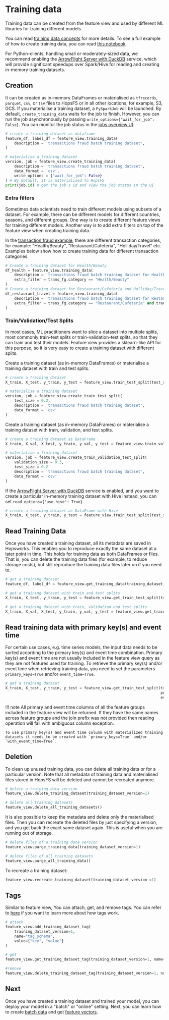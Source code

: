 # Training data

Training data can be created from the feature view and used by different ML libraries for training different models.

You can read [training data concepts](../../../concepts/fs/feature_view/offline_api.md) for more details. To see a full example of how to create training data, you can read [this notebook](https://github.com/logicalclocks/hopsworks-tutorials/blob/master/fraud_batch/2_feature_view_creation.ipynb).

For Python-clients, handling small or moderately-sized data, we recommend enabling the [ArrowFlight Server with DuckDB](../../../setup_installation/common/arrow_flight_duckdb.md) service,
which will provide significant speedups over Spark/Hive for reading and creating in-memory training datasets.

## Creation
It can be created as in-memory DataFrames or materialised as `tfrecords`, `parquet`, `csv`, or `tsv` files to HopsFS or in all other locations, for example, S3, GCS. If you materialise a training dataset, a `PySparkJob` will be launched. By default, `create_training_data` waits for the job to finish. However, you can run the job asynchronously by passing `write_options={"wait_for_job": False}`. You can monitor the job status in the [jobs overview UI](../../projects/jobs/pyspark_job.md#step-1-jobs-overview). 

```python
# create a training dataset as dataframe
feature_df, label_df = feature_view.training_data(
    description = 'transactions fraud batch training dataset',
)

# materialise a training dataset
version, job = feature_view.create_training_data(
    description = 'transactions fraud batch training dataset',
    data_format = 'csv',
    write_options = {"wait_for_job": False}
) # By default, it is materialised to HopsFS
print(job.id) # get the job's id and view the job status in the UI
```


### Extra filters
Sometimes data scientists need to train different models using subsets of a dataset. For example, there can be different models for different countries, seasons, and different groups. One way is to create different feature views for training different models. Another way is to add extra filters on top of the feature view when creating training data.

In the [transaction fraud example](https://github.com/logicalclocks/hopsworks-tutorials/blob/master/fraud_batch/1_feature_groups.ipynb), there are different transaction categories, for example: "Health/Beauty", "Restaurant/Cafeteria", "Holliday/Travel" etc. Examples below show how to create training data for different transaction categories.
```python
# Create a training dataset for Health/Beauty
df_health = feature_view.training_data(
    description = 'transactions fraud batch training dataset for Health/Beauty',
    extra_filter = trans_fg.category == "Health/Beauty"
)
# Create a training dataset for Restaurant/Cafeteria and Holliday/Travel
df_restaurant_travel = feature_view.training_data(
    description = 'transactions fraud batch training dataset for Restaurant/Cafeteria and Holliday/Travel',
    extra_filter = trans_fg.category == "Restaurant/Cafeteria" and trans_fg.category == "Holliday/Travel"
)
```


### Train/Validation/Test Splits
In most cases, ML practitioners want to slice a dataset into multiple splits, most commonly train-test splits or train-validation-test splits, so that they can train and test their models. Feature view provides a sklearn-like API for this purpose, so it is very easy to create a training dataset with different splits.

Create a training dataset (as in-memory DataFrames) or materialise a training dataset with train and test splits.
```python
# create a training dataset 
X_train, X_test, y_train, y_test = feature_view.train_test_split(test_size=0.2)

# materialise a training dataset
version, job = feature_view.create_train_test_split(
    test_size = 0.2,
    description = 'transactions fraud batch training dataset',
    data_format = 'csv'
)
```

Create a training dataset (as in-memory DataFrames) or materialise a training dataset with train, validation, and test splits.
```python
# create a training dataset as DataFrame
X_train, X_val, X_test, y_train, y_val, y_test = feature_view.train_validation_test_split(validation_size=0.3, test_size=0.2)

# materialise a training dataset
version, job = feature_view.create_train_validation_test_split(
    validation_size = 0.3, 
    test_size = 0.2
    description = 'transactions fraud batch training dataset',
    data_format = 'csv'
)
```

If the [ArrowFlight Server with DuckDB](../../../setup_installation/common/arrow_flight_duckdb.md) service is enabled,
and you want to create a particular in-memory training dataset with Hive instead, you can set `read_options={"use_hive": True}`.
```python
# create a training dataset as DataFrame with Hive
X_train, X_test, y_train, y_test = feature_view.train_test_split(test_size=0.2, read_options={"use_hive: True})
```

## Read Training Data
Once you have created a training dataset, all its metadata are saved in Hopsworks. This enables you to reproduce exactly the same dataset at a later point in time. This holds for training data as both DataFrames or files. That is, you can delete the training data files (for example, to reduce storage costs), but still reproduce the training data files later on if you need to.
```python
# get a training dataset
feature_df, label_df = feature_view.get_training_data(training_dataset_version=1)

# get a training dataset with train and test splits
X_train, X_test, y_train, y_test = feature_view.get_train_test_split(training_dataset_version=1)

# get a training dataset with train, validation and test splits
X_train, X_val, X_test, y_train, y_val, y_test = feature_view.get_train_validation_test_split(training_dataset_version=1)
```

## Read training data with primary key(s) and event time
For certain use cases, e.g. time series models, the input data needs to be sorted according to the primary key(s) and event time combination. 
Primary key(s) and event time are not usually included in the feature view query as they are not features used for training.
To retrieve the primary key(s) and/or event time when retrieving training data, you need to set the parameters `primary_keys=True` and/or `event_time=True`.


```python
# get a training dataset
X_train, X_test, y_train, y_test = feature_view.get_train_test_split(training_dataset_version=1, 
                                                                     primary_keys=True,
                                                                     event_time=True)
```

!!! note
    All primary and event time columns of all the feature groups included in the feature view will be returned. If they have the same names across feature groups and the join prefix was not provided then reading operation will fail with ambiguous column exception.

    To use primary key(s) and event time column with materialized training datasets it needs to be created with `primary_keys=True` and/or `with_event_time=True`.  

## Deletion
To clean up unused training data, you can delete all training data or for a particular version. Note that all metadata of training data and materialised files stored in HopsFS will be deleted and cannot be recreated anymore.
```python
# delete a training data version
feature_view.delete_training_dataset(training_dataset_version=1)

# delete all training datasets
feature_view.delete_all_training_datasets()
```
It is also possible to keep the metadata and delete only the materialised files. Then you can recreate the deleted files by just specifying a version, and you get back the exact same dataset again. This is useful when you are running out of storage.
```python
# delete files of a training data version
feature_view.purge_training_data(training_dataset_version=1)

# delete files of all training datasets
feature_view.purge_all_training_data()
```
To recreate a training dataset:
```python
feature_view.recreate_training_dataset(training_dataset_version =1)
```

## Tags
Similar to feature view, You can attach, get, and remove tags. You can refer to [here](../tags/tags.md) if you want to learn more about how tags work.
```python
# attach
feature_view.add_training_dataset_tag(
    training_dataset_version=1, 
    name="tag_schema", 
    value={"key", "value"}
)

# get
feature_view.get_training_dataset_tag(training_dataset_version=1, name="tag_schema")

#remove
feature_view.delete_training_dataset_tag(training_dataset_version=1, name="tag_schema")
```

## Next
Once you have created a training dataset and trained your model, you can deploy your model in a "batch"  or "online" setting. Next, you can learn how to create [batch data](./batch-data.md) and get [feature vectors](./feature-vectors.md).